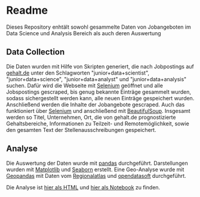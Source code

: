 # Readme
Dieses Repository enhtält sowohl gesammelte Daten von Jobangeboten im Data Science und Analysis Bereich als auch deren Auswertung

## Data Collection
Die Daten wurden mit Hilfe von Skripten generiert, die nach Jobpostings auf [gehalt.de](gehalt.de) unter den Schlagworten "junior+data+scientist", "junior+data+science", "junior+data+analyst" und "junior+data+analysis" suchen. Dafür wird die Webseite mit [Selenium](https://www.selenium.dev) geöffnet und alle Jobspostings gescraped, bis genug bekannte Einträge gesammelt wurden, sodass sichergestellt werden kann, alle neuen Einträge gespeichert wurden. Anschließend werden die Inhalte der Jobangebote gescraped. Auch das funktioniert über [Selenium](https://www.selenium.dev) und anschließend mit [BeautifulSoup](https://beautiful-soup-4.readthedocs.io/en/latest/#). Insgesamt werden so Titel, Unternehmen, Ort, die von gehalt.de prognostizierte Gehaltsbereiche, Informationen zu Teilzeit- und Remotemöglichkeit, sowie den gesamten Text der Stellenausschreibungen gespeichert.

## Analyse
Die Auswertung der Daten wurde mit [pandas](https://pandas.pydata.org) durchgeführt. Darstellungen wurden mit [Matplotlib](https://matplotlib.org) und [Seaborn](https://seaborn.pydata.org) erstellt. Eine Geo-Analyse wurde mit [Geopandas](https://geopandas.org) mit Daten vom [Regionalatlas](https://regionalatlas.statistikportal.de/#) und [opendatasoft](https://public.opendatasoft.com/explore/dataset/georef-germany-postleitzahl) durchgeführt.

Die Analyse ist [hier als HTML](https://htmlpreview.github.io/?https://github.com/tim-hilde/Data-Science-Jobs/blob/main/output/Analysis.html) und [hier als Notebook](https://github.com/tim-hilde/Data-Science-Jobs/blob/main/notebooks/02-Analysis.ipynb) zu finden.